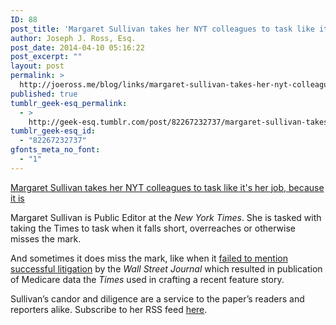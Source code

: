 ```yaml
---
ID: 88
post_title: 'Margaret Sullivan takes her NYT colleagues to task like it&#8217;s her job, because it is'
author: Joseph J. Ross, Esq.
post_date: 2014-04-10 05:16:22
post_excerpt: ""
layout: post
permalink: >
  http://joeross.me/blog/links/margaret-sullivan-takes-her-nyt-colleagues-to-task/
published: true
tumblr_geek-esq_permalink:
  - >
    http://geek-esq.tumblr.com/post/82267232737/margaret-sullivan-takes-her-nyt-colleagues-to-task
tumblr_geek-esq_id:
  - "82267232737"
gfonts_meta_no_font:
  - "1"
---
```

<a href='http://publiceditor.blogs.nytimes.com/author/margaret-sullivan/'>Margaret Sullivan takes her NYT colleagues to task like it's her job, because it is</a><div class="link_description"><p>Margaret Sullivan is Public Editor at the <em>New York Times</em>. She is tasked with taking the Times to task when it falls short, overreaches or otherwise misses the mark.</p>

<p><!-- more --></p>

<p>And sometimes it does miss the mark, like when it <a href="http://publiceditor.blogs.nytimes.com/2014/04/09/times-should-have-nodded-to-wall-street-journal-in-medicare-story/" target="_blank">failed to mention successful litigation</a> by the <em>Wall Street Journal</em> which resulted in publication of Medicare data the <em>Times</em> used in crafting a recent feature story.</p>

<p>Sullivan’s candor and diligence are a service to the paper’s readers and reporters alike. Subscribe to her RSS feed <a href="http://publiceditor.blogs.nytimes.com/feed/" target="_blank">here</a>.</p></div>